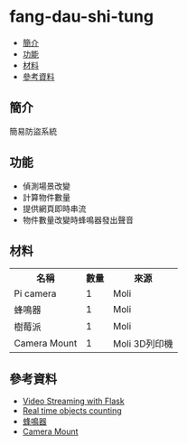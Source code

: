 # fang-dau-shi-tung

* [簡介](#intro)
* [功能](#func)
* [材料](#mat)
* [參考資料](#ref)

<h2 id = "intro"> 簡介 </h2>

簡易防盜系統

<h2 id = "func"> 功能 </h2>

* 偵測場景改變
* 計算物件數量
* 提供網頁即時串流
* 物件數量改變時蜂鳴器發出聲音

<h2 id = "mat"> 材料 </h2>
<table><th>名稱</th><th>數量</th><th>來源</th>
  <tr><td>Pi camera</td><td>1</td><td>Moli</td></tr>
  <tr><td>蜂鳴器</td><td>1</td><td>Moli</td></tr>
  <tr><td>樹莓派</td><td>1</td><td>Moli</td></tr>
  <tr><td>Camera Mount</td><td>1</td><td>Moli 3D列印機</td></tr></table>

<h2 id ="ref"> 參考資料 </h2>

* [Video Streaming with Flask][1]
* [Real time objects counting][2]
* [蜂鳴器][3]
* [Camera Mount][4]

[1]:https://blog.miguelgrinberg.com/post/video-streaming-with-flask
[2]:https://github.com/EmanuelOverflow/object-counting
[3]:https://sites.google.com/site/zsgititit/home/raspberry-shu-mei-pai/raspberry-shi-yong-fengbuzzier
[4]:https://all3dp.com/raspberry-pi-camera-cases-mounts/
